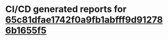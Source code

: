# CI/CD generated reports for [65c81dfae1742f0a9fb1abfff9d912786b1655f5](https://github.com/hydephp/develop/commit/65c81dfae1742f0a9fb1abfff9d912786b1655f5)
